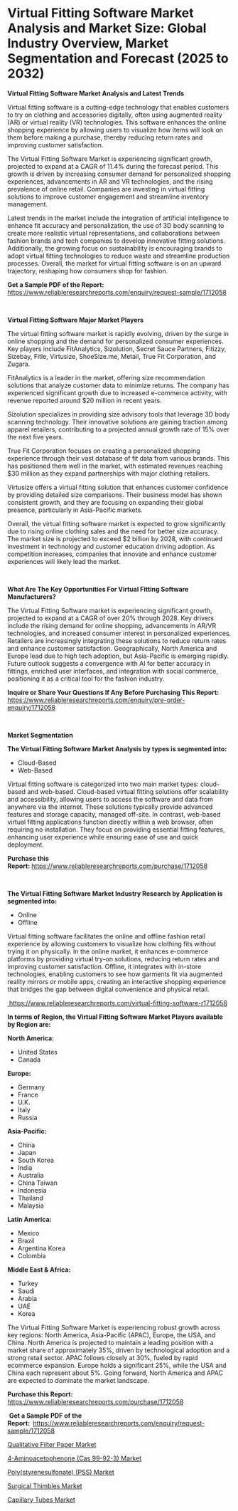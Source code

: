<p><h1>Virtual Fitting Software Market Analysis and Market Size: Global Industry Overview, Market Segmentation and Forecast (2025 to 2032)</h1></p><p><strong>Virtual Fitting Software Market Analysis and Latest Trends</strong></p>
<p><p>Virtual fitting software is a cutting-edge technology that enables customers to try on clothing and accessories digitally, often using augmented reality (AR) or virtual reality (VR) technologies. This software enhances the online shopping experience by allowing users to visualize how items will look on them before making a purchase, thereby reducing return rates and improving customer satisfaction.</p><p>The Virtual Fitting Software Market is experiencing significant growth, projected to expand at a CAGR of 11.4% during the forecast period. This growth is driven by increasing consumer demand for personalized shopping experiences, advancements in AR and VR technologies, and the rising prevalence of online retail. Companies are investing in virtual fitting solutions to improve customer engagement and streamline inventory management.</p><p>Latest trends in the market include the integration of artificial intelligence to enhance fit accuracy and personalization, the use of 3D body scanning to create more realistic virtual representations, and collaborations between fashion brands and tech companies to develop innovative fitting solutions. Additionally, the growing focus on sustainability is encouraging brands to adopt virtual fitting technologies to reduce waste and streamline production processes. Overall, the market for virtual fitting software is on an upward trajectory, reshaping how consumers shop for fashion.</p></p>
<p><strong>Get a Sample PDF of the Report:&nbsp;</strong> <a href="https://www.reliableresearchreports.com/enquiry/request-sample/1712058?utm_campaign=37&utm_medium=2&utm_source=Github&utm_content=ia&utm_term=27032025&utm_id=virtual-fitting-software">https://www.reliableresearchreports.com/enquiry/request-sample/1712058</a></p>
<p>&nbsp;</p>
<p><strong>Virtual Fitting Software Major Market Players</strong></p>
<p><p>The virtual fitting software market is rapidly evolving, driven by the surge in online shopping and the demand for personalized consumer experiences. Key players include FitAnalytics, Sizolution, Secret Sauce Partners, Fitizzy, Sizebay, Fitle, Virtusize, ShoeSize.me, Metail, True Fit Corporation, and Zugara.</p><p>FitAnalytics is a leader in the market, offering size recommendation solutions that analyze customer data to minimize returns. The company has experienced significant growth due to increased e-commerce activity, with revenue reported around $20 million in recent years.</p><p>Sizolution specializes in providing size advisory tools that leverage 3D body scanning technology. Their innovative solutions are gaining traction among apparel retailers, contributing to a projected annual growth rate of 15% over the next five years.</p><p>True Fit Corporation focuses on creating a personalized shopping experience through their vast database of fit data from various brands. This has positioned them well in the market, with estimated revenues reaching $30 million as they expand partnerships with major clothing retailers.</p><p>Virtusize offers a virtual fitting solution that enhances customer confidence by providing detailed size comparisons. Their business model has shown consistent growth, and they are focusing on expanding their global presence, particularly in Asia-Pacific markets.</p><p>Overall, the virtual fitting software market is expected to grow significantly due to rising online clothing sales and the need for better size accuracy. The market size is projected to exceed $2 billion by 2028, with continued investment in technology and customer education driving adoption. As competition increases, companies that innovate and enhance customer experiences will likely lead the market.</p></p>
<p>&nbsp;</p>
<p><strong>What Are The Key Opportunities For Virtual Fitting Software Manufacturers?</strong></p>
<p><p>The Virtual Fitting Software market is experiencing significant growth, projected to expand at a CAGR of over 20% through 2028. Key drivers include the rising demand for online shopping, advancements in AR/VR technologies, and increased consumer interest in personalized experiences. Retailers are increasingly integrating these solutions to reduce return rates and enhance customer satisfaction. Geographically, North America and Europe lead due to high tech adoption, but Asia-Pacific is emerging rapidly. Future outlook suggests a convergence with AI for better accuracy in fittings, enriched user interfaces, and integration with social commerce, positioning it as a critical tool for the fashion industry.</p></p>
<p><strong>Inquire or Share Your Questions If Any Before Purchasing This Report:</strong> <a href="https://www.reliableresearchreports.com/enquiry/pre-order-enquiry/1712058?utm_campaign=37&utm_medium=2&utm_source=Github&utm_content=ia&utm_term=27032025&utm_id=virtual-fitting-software">https://www.reliableresearchreports.com/enquiry/pre-order-enquiry/1712058</a></p>
<p>&nbsp;</p>
<p><strong>Market Segmentation</strong></p>
<p><strong>The Virtual Fitting Software Market Analysis by types is segmented into:</strong></p>
<p><ul><li>Cloud-Based</li><li>Web-Based</li></ul></p>
<p><p>Virtual fitting software is categorized into two main market types: cloud-based and web-based. Cloud-based virtual fitting solutions offer scalability and accessibility, allowing users to access the software and data from anywhere via the internet. These solutions typically provide advanced features and storage capacity, managed off-site. In contrast, web-based virtual fitting applications function directly within a web browser, often requiring no installation. They focus on providing essential fitting features, enhancing user experience while ensuring ease of use and quick deployment.</p></p>
<p><strong>Purchase this Report:&nbsp;</strong><a href="https://www.reliableresearchreports.com/purchase/1712058?utm_campaign=37&utm_medium=2&utm_source=Github&utm_content=ia&utm_term=27032025&utm_id=virtual-fitting-software">https://www.reliableresearchreports.com/purchase/1712058</a></p>
<p>&nbsp;</p>
<p><strong>The Virtual Fitting Software Market Industry Research by Application is segmented into:</strong></p>
<p><ul><li>Online</li><li>Offline</li></ul></p>
<p><p>Virtual fitting software facilitates the online and offline fashion retail experience by allowing customers to visualize how clothing fits without trying it on physically. In the online market, it enhances e-commerce platforms by providing virtual try-on solutions, reducing return rates and improving customer satisfaction. Offline, it integrates with in-store technologies, enabling customers to see how garments fit via augmented reality mirrors or mobile apps, creating an interactive shopping experience that bridges the gap between digital convenience and physical retail.</p></p>
<p><a href="https://www.reliableresearchreports.com/virtual-fitting-software-r1712058?utm_campaign=37&utm_medium=2&utm_source=Github&utm_content=ia&utm_term=27032025&utm_id=virtual-fitting-software">&nbsp;https://www.reliableresearchreports.com/virtual-fitting-software-r1712058</a></p>
<p><strong>In terms of Region, the Virtual Fitting Software Market Players available by Region are:</strong></p>
<p>
    <p> <strong> North America: </strong>
        <ul>
            <li>United States</li>
            <li>Canada</li>
        </ul>
        </p> 
    <p> <strong> Europe: </strong>
        <ul>
            <li>Germany</li>
            <li>France</li>
            <li>U.K.</li>
            <li>Italy</li>
            <li>Russia</li>
        </ul>
        </p> 
    <p> <strong> Asia-Pacific: </strong>
        <ul>
            <li>China</li>
            <li>Japan</li>
            <li>South Korea</li>
            <li>India</li>
            <li>Australia</li>
            <li>China Taiwan</li>
            <li>Indonesia</li>
            <li>Thailand</li>
            <li>Malaysia</li>
        </ul>
        </p> 
    <p> <strong> Latin America: </strong>
        <ul>
            <li>Mexico</li>
            <li>Brazil</li>
            <li>Argentina Korea</li>
            <li>Colombia</li>
        </ul>
        </p> 
    <p> <strong> Middle East & Africa: </strong>
        <ul>
            <li>Turkey</li>
            <li>Saudi</li>
            <li>Arabia</li>
            <li>UAE</li>
            <li>Korea</li>
        </ul>
    </p>
    </p>
<p><p>The Virtual Fitting Software Market is experiencing robust growth across key regions: North America, Asia-Pacific (APAC), Europe, the USA, and China. North America is projected to maintain a leading position with a market share of approximately 35%, driven by technological adoption and a strong retail sector. APAC follows closely at 30%, fueled by rapid ecommerce expansion. Europe holds a significant 25%, while the USA and China each represent about 5%. Going forward, North America and APAC are expected to dominate the market landscape.</p></p>
<p><strong>Purchase this Report: </strong><a href="https://www.reliableresearchreports.com/purchase/1712058?utm_campaign=37&utm_medium=2&utm_source=Github&utm_content=ia&utm_term=27032025&utm_id=virtual-fitting-software">https://www.reliableresearchreports.com/purchase/1712058</a></p>
<p>&nbsp;<strong>Get a Sample PDF of the Report:&nbsp;&nbsp;</strong><a href="https://www.reliableresearchreports.com/enquiry/request-sample/1712058?utm_campaign=37&utm_medium=2&utm_source=Github&utm_content=ia&utm_term=27032025&utm_id=virtual-fitting-software">https://www.reliableresearchreports.com/enquiry/request-sample/1712058</a></p>
<p><strong></strong></p>
<p><p><a href="https://github.com/brabolyrah3h/Market-Research-Report-List-1/blob/main/qualitative-filter-paper-market.md?utm_campaign=37&utm_medium=2&utm_source=Github&utm_content=ia&utm_term=27032025&utm_id=virtual-fitting-software">Qualitative Filter Paper Market</a></p><p><a href="https://github.com/nicoytabiz7/Market-Research-Report-List-1/blob/main/4-aminoacetophenone-cas-99-92-3-market.md?utm_campaign=37&utm_medium=2&utm_source=Github&utm_content=ia&utm_term=27032025&utm_id=virtual-fitting-software">4-Aminoacetophenone (Cas 99-92-3) Market</a></p><p><a href="https://github.com/avirsuckra/Market-Research-Report-List-1/blob/main/polystyrenesulfonate-pss-market.md?utm_campaign=37&utm_medium=2&utm_source=Github&utm_content=ia&utm_term=27032025&utm_id=virtual-fitting-software">Poly(styrenesulfonate) (PSS) Market</a></p><p><a href="https://github.com/timayuethem/Market-Research-Report-List-1/blob/main/surgical-thimbles-market.md?utm_campaign=37&utm_medium=2&utm_source=Github&utm_content=ia&utm_term=27032025&utm_id=virtual-fitting-software">Surgical Thimbles Market</a></p><p><a href="https://github.com/sekohlorik/Market-Research-Report-List-1/blob/main/capillary-tubes-market.md?utm_campaign=37&utm_medium=2&utm_source=Github&utm_content=ia&utm_term=27032025&utm_id=virtual-fitting-software">Capillary Tubes Market</a></p></p>